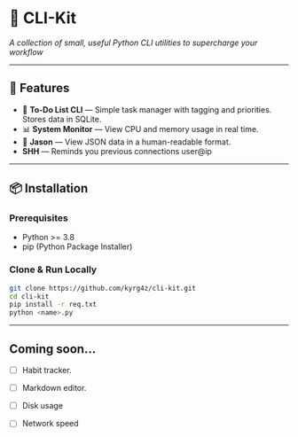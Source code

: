 # 🚀 CLI-Kit
*A collection of small, useful Python CLI utilities to supercharge your workflow*

---

## 🚀 Features
- 📝 **To-Do List CLI** — Simple task manager with tagging and priorities. Stores data in SQLite.
- 📊 **System Monitor** — View CPU and memory usage in real time.
- 📑 **Jason** — View JSON data in a human-readable format.
- **SHH** — Reminds you previous connections user@ip
---

## 📦 Installation

### Prerequisites
- Python >= 3.8
- pip (Python Package Installer)

### Clone & Run Locally
```bash
git clone https://github.com/kyrg4z/cli-kit.git
cd cli-kit
pip install -r req.txt
python <name>.py
```
---

## Coming soon...
- [ ] Habit tracker. 
- [ ] Markdown editor. 
- [ ] Disk usage 
- [ ] Network speed 

